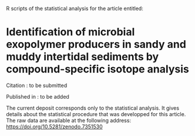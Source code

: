 R scripts of the statistical analysis for the article entitled:

# Identification of microbial exopolymer producers in sandy and muddy intertidal sediments by compound-specific isotope analysis

Citation : to be submitted

Published in : to be added

The current deposit corresponds only to the statistical analysis. It gives details about the statistical procedure that was developped for this article. The raw data are available at the following address: https://doi.org/10.5281/zenodo.7351530

